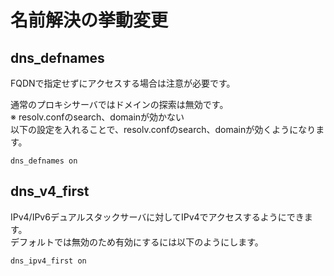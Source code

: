 # 名前解決の挙動変更
## dns_defnames
FQDNで指定せずにアクセスする場合は注意が必要です。  
  
通常のプロキシサーバではドメインの探索は無効です。  
※ resolv.confのsearch、domainが効かない  
以下の設定を入れることで、resolv.confのsearch、domainが効くようになります。
```
dns_defnames on
```

## dns_v4_first
IPv4/IPv6デュアルスタックサーバに対してIPv4でアクセスするようにできます。  
デフォルトでは無効のため有効にするには以下のようにします。
```
dns_ipv4_first on
```
